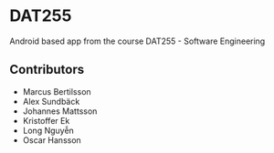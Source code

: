 # DAT255
Android based app from the course DAT255 - Software Engineering

## Contributors
* Marcus Bertilsson
* Alex Sundbäck
* Johannes Mattsson
* Kristoffer Ek
* Long Nguyễn
* Oscar Hansson
